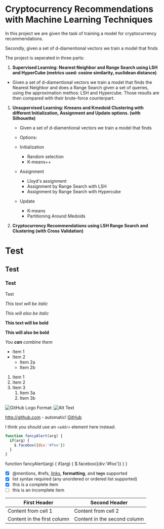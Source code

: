 # Cryptocurrency Recommendations with Machine Learning Techniques
In this project we are given the task of training a model for cryptocurrency recommendations. 

Secondly, given a set of d-diamentional vectors we train a model that finds



The project is seperated in three parts:

1. **Supervised Learning: Nearest Neighbor and Range Search using LSH and HyperCube (metrics used: cosine similarity, euclidean distance)**
  * Given a set of d-diamentional vectors we train a model that finds the Nearest Neighbor and does a Range Search given a set of queries, using the approximation methos: LSH and Hypercube. Those results are then compared with their brute-force counterpart.

1. **Unsupervised Learning: Kmeans and Kmedoid Clustering with different Initialization, Assignment and Update options. (with Silhouette)**
    * Given a set of d-diamentional vectors we train a model that finds

   * Options:
   
   * Initialization
      - Random selection
      - K-means++
   * Assignment
      - Lloyd's assignment
      - Assignment by Range Search with LSH
      - Assignment by Range Search with Hypercube
   * Update
      - K-means
      - Partitioning Around Medoids
       

1. **Cryptocurrency Recommendations using LSH Range Search and Clustering (with Cross Validation)**


# Test

## Test

### Test

Test

*This text will be italic*

_This will also be italic_

**This text will be bold**

__This will also be bold__

_You **can** combine them_

* Item 1
* Item 2
  * Item 2a
  * Item 2b

1. Item 1
1. Item 2
1. Item 3
   1. Item 3a
   1. Item 3b

![GitHub Logo](/images/logo.png)
Format: ![Alt Text](url)

http://github.com - automatic!
[GitHub](http://github.com)

I think you should use an
`<addr>` element here instead.

```javascript
function fancyAlert(arg) {
  if(arg) {
    $.facebox({div:'#foo'})
  }
}
```

function fancyAlert(arg) {
    if(arg) {
    $.facebox({div:'#foo'})
    }
}

- [x] @mentions, #refs, [links](), **formatting**, and <del>tags</del> supported
- [x] list syntax required (any unordered or ordered list supported)
- [x] this is a complete item
- [ ] this is an incomplete item

First Header | Second Header
------------ | -------------
Content from cell 1 | Content from cell 2
Content in the first column | Content in the second column
